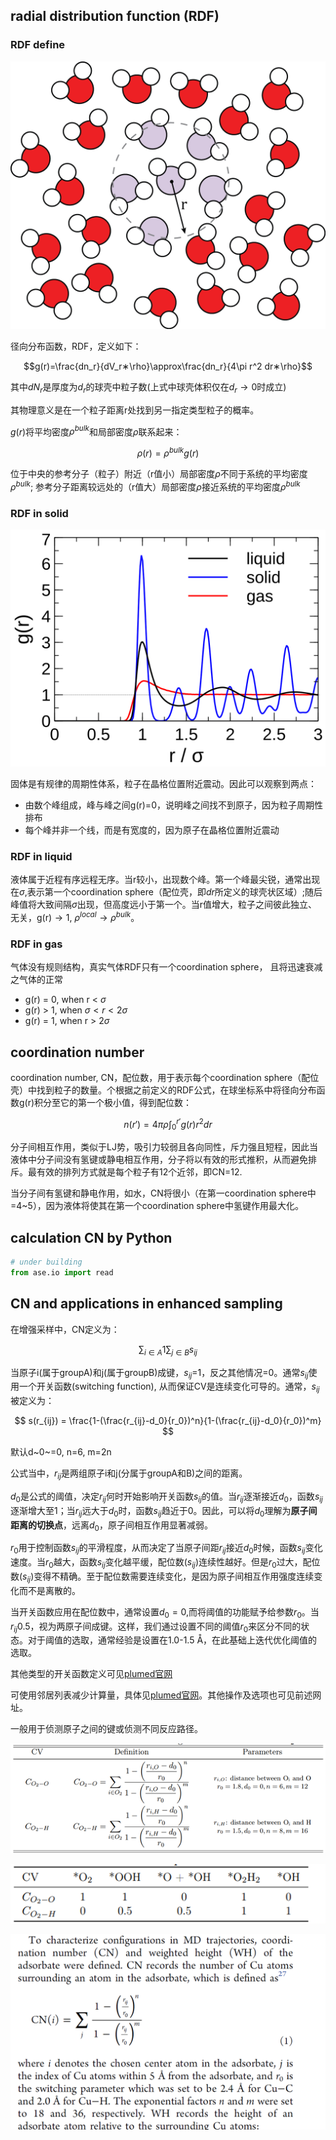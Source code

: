 ## radial distribution function (RDF)

### RDF define

![](image_1.14c83607.png)



径向分布函数，RDF，定义如下：

$$g(r)=\frac{dn_r}{dV_r∗\rho}\approx\frac{dn_r}{4\pi r^2 dr∗\rho}$$

其中$dN_r$是厚度为$d_r$的球壳中粒子数(上式中球壳体积仅在$d_r \rightarrow 0$时成立)

其物理意义是在一个粒子距离r处找到另一指定类型粒子的概率。

​$g(r)$​将平均密度​$\rho^{bulk}$​和局部密度​$\rho$​联系起来：

$$ \rho(r) = \rho^{bulk}g(r)  $$

位于中央的参考分子（粒子）附近（r值小）局部密度​$\rho$​不同于系统的平均密度​$\rho^{bulk}$​; 参考分子距离较远处的（r值大）局部密度​$\rho$​接近系统的平均密度​$\rho^{bulk}$​

### RDF in solid

![](image_2.d60e2754.png)

固体是有规律的周期性体系，粒子在晶格位置附近震动。因此可以观察到两点：

- 由数个峰组成，峰与峰之间g(r)=0，说明峰之间找不到原子，因为粒子周期性排布
- 每个峰并非一个线，而是有宽度的，因为原子在晶格位置附近震动

### RDF in liquid

液体属于近程有序远程无序。当r较小，出现数个峰。第一个峰最尖锐，通常出现在​​​​$\sigma$​​​​,表示第一个coordination sphere（配位壳，即​​​​$dr$​​​​所定义的球壳状区域）;随后峰值将大致间隔​​​​$\sigma$​​​​出现，但高度远小于第一个。当r值增大，粒子之间彼此独立、无关，g(r)​​​$\rightarrow 1$​​​, ​​$\rho^{local}\rightarrow\rho^{bulk}$​​。

### RDF in gas

气体没有规则结构，真实气体RDF只有一个coordination sphere， 且将迅速衰减之气体的正常<!--[if mathML]><mml:math xmlns:mml="http://www.w3.org/1998/Math/MathML"><mml:msup><mml:mi>𝜌</mml:mi><mml:mrow><mml:mi>b</mml:mi><mml:mi>u</mml:mi><mml:mi>l</mml:mi><mml:mi>k</mml:mi></mml:mrow></mml:msup></mml:math><![endif]-->​​

- g(r) = 0, when r < $\sigma$
- g(r) > 1, when $\sigma < r < 2\sigma$
- g(r) = 1, when r > 2$\sigma$



## coordination number

coordination number, CN，配位数，用于表示每个coordination sphere（配位壳）中找到粒子的数量。个根据之前定义的RDF公式，在球坐标系中将径向分布函数g(r)积分至它的第一个极小值，得到配位数：

$$ n(r') = 4\pi\rho\int_0^{r'} g(r)r^2dr  $$

分子间相互作用，类似于LJ势，吸引力较弱且各向同性，斥力强且短程，因此当液体中分子间没有氢键或静电相互作用，分子将以有效的形式推积，从而避免排斥。最有效的排列方式就是每个粒子有12个近邻，即CN=12.

当分子间有氢键和静电作用，如水，CN将很小（在第一coordination sphere中=4~5），因为液体将使其在第一个coordination sphere中氢键作用最大化。



## calculation CN by Python

```python
# under building
from ase.io import read
```

## CN and applications in enhanced sampling

在增强采样中，CN定义为：

$$ \sum_{i \in A}1\sum_{j \in B} s_{ij} ​ $$

当原子i(属于groupA)和j(属于groupB)成键，​$s_{ij}$​=1，反之其他情况\=0。通常​$s_{ij}$​使用一个开关函数(switching function), 从而保证CV是连续变化可导的。通常，​$s_{ij}$​被定义为：

$$ s(r_{ij}) = \frac{1-(\frac{r_{ij}-d_0}{r_0})^n}{1-(\frac{r_{ij}-d_0}{r_0})^m}  $$

默认d~0~=0, n=6, m=2n

公式当中，​$r_{ij}$是两组原子i和j(分属于groupA和B)之间的距离。

$d_0$是公式的阈值，决定$r_{ij}$何时开始影响开关函数$s_{ij}$的值。当$r_{ij}$逐渐接近$d_0$，函数$s_{ij}$逐渐增大至1；当$r_{ij}$远大于$d_0$时，函数$s_{ij}$趋近于0。因此，可以将$d_0$理解为**原子间距离的切换点**，远离$d_0$，原子间相互作用显著减弱。

​$r_0$​用于控制函数​$s_{ij}$​的平滑程度，从而决定了当原子间距​$r_{ij}$​接近​$d_0$​时候，函数​$s_{ij}$​变化速度。当​$r_0$​越大，函数​$s_{ij}$​变化越平缓，配位数(​$s_{ij}$​)连续性越好。但是​$r_0$​过大，配位数(​$s_{ij}$​)变得不精确。至于配位数需要连续变化，是因为原子间相互作用强度连续变化而不是离散的。

当开关函数应用在配位数中，通常设置​​$d_0=0$​​,而将阈值的功能赋予给参数​​$r_0$​​。当​​$r_{ij}0.5$​​，视为两原子间成键。这样，我们通过设置不同的阈值​​$r_0$​​来区分不同的状态。对于阈值的选取，通常经验是设置在1.0-1.5 Å，在此基础上迭代优化阈值的选取。

其他类型的开关函数定义可见[plumed官网](https://www.plumed.org/doc-v2.7/user-doc/html/switchingfunction.html)

可使用邻居列表减少计算量，具体见[plumed官网](https://www.plumed.org/doc-v2.7/user-doc/html/_c_o_o_r_d_i_n_a_t_i_o_n.html)。其他操作及选项也可见前述网址。

一般用于侦测原子之间的键或侦测不同反应路径。

![](image_3.3d6f2d89.png)

![](image_4.aa4df3e9.png)



![](image_5.f9ba7c69.png)



